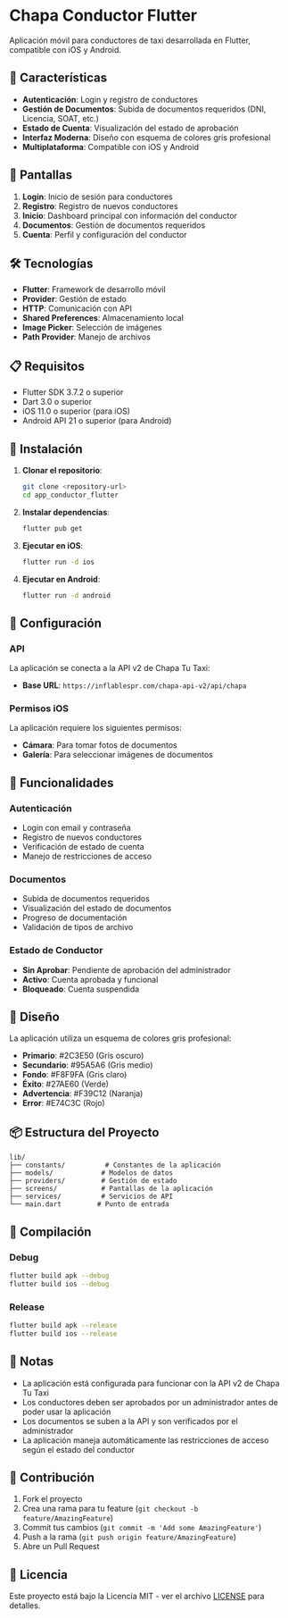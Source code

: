 # Chapa Conductor Flutter

Aplicación móvil para conductores de taxi desarrollada en Flutter, compatible con iOS y Android.

## 🚀 Características

- **Autenticación**: Login y registro de conductores
- **Gestión de Documentos**: Subida de documentos requeridos (DNI, Licencia, SOAT, etc.)
- **Estado de Cuenta**: Visualización del estado de aprobación
- **Interfaz Moderna**: Diseño con esquema de colores gris profesional
- **Multiplataforma**: Compatible con iOS y Android

## 📱 Pantallas

1. **Login**: Inicio de sesión para conductores
2. **Registro**: Registro de nuevos conductores
3. **Inicio**: Dashboard principal con información del conductor
4. **Documentos**: Gestión de documentos requeridos
5. **Cuenta**: Perfil y configuración del conductor

## 🛠️ Tecnologías

- **Flutter**: Framework de desarrollo móvil
- **Provider**: Gestión de estado
- **HTTP**: Comunicación con API
- **Shared Preferences**: Almacenamiento local
- **Image Picker**: Selección de imágenes
- **Path Provider**: Manejo de archivos

## 📋 Requisitos

- Flutter SDK 3.7.2 o superior
- Dart 3.0 o superior
- iOS 11.0 o superior (para iOS)
- Android API 21 o superior (para Android)

## 🚀 Instalación

1. **Clonar el repositorio**:
   ```bash
   git clone <repository-url>
   cd app_conductor_flutter
   ```

2. **Instalar dependencias**:
   ```bash
   flutter pub get
   ```

3. **Ejecutar en iOS**:
   ```bash
   flutter run -d ios
   ```

4. **Ejecutar en Android**:
   ```bash
   flutter run -d android
   ```

## 🔧 Configuración

### API
La aplicación se conecta a la API v2 de Chapa Tu Taxi:
- **Base URL**: `https://inflablespr.com/chapa-api-v2/api/chapa`

### Permisos iOS
La aplicación requiere los siguientes permisos:
- **Cámara**: Para tomar fotos de documentos
- **Galería**: Para seleccionar imágenes de documentos

## 📱 Funcionalidades

### Autenticación
- Login con email y contraseña
- Registro de nuevos conductores
- Verificación de estado de cuenta
- Manejo de restricciones de acceso

### Documentos
- Subida de documentos requeridos
- Visualización del estado de documentos
- Progreso de documentación
- Validación de tipos de archivo

### Estado de Conductor
- **Sin Aprobar**: Pendiente de aprobación del administrador
- **Activo**: Cuenta aprobada y funcional
- **Bloqueado**: Cuenta suspendida

## 🎨 Diseño

La aplicación utiliza un esquema de colores gris profesional:
- **Primario**: #2C3E50 (Gris oscuro)
- **Secundario**: #95A5A6 (Gris medio)
- **Fondo**: #F8F9FA (Gris claro)
- **Éxito**: #27AE60 (Verde)
- **Advertencia**: #F39C12 (Naranja)
- **Error**: #E74C3C (Rojo)

## 📦 Estructura del Proyecto

```
lib/
├── constants/          # Constantes de la aplicación
├── models/            # Modelos de datos
├── providers/         # Gestión de estado
├── screens/           # Pantallas de la aplicación
├── services/          # Servicios de API
└── main.dart         # Punto de entrada
```

## 🚀 Compilación

### Debug
```bash
flutter build apk --debug
flutter build ios --debug
```

### Release
```bash
flutter build apk --release
flutter build ios --release
```

## 📝 Notas

- La aplicación está configurada para funcionar con la API v2 de Chapa Tu Taxi
- Los conductores deben ser aprobados por un administrador antes de poder usar la aplicación
- Los documentos se suben a la API y son verificados por el administrador
- La aplicación maneja automáticamente las restricciones de acceso según el estado del conductor

## 🤝 Contribución

1. Fork el proyecto
2. Crea una rama para tu feature (`git checkout -b feature/AmazingFeature`)
3. Commit tus cambios (`git commit -m 'Add some AmazingFeature'`)
4. Push a la rama (`git push origin feature/AmazingFeature`)
5. Abre un Pull Request

## 📄 Licencia

Este proyecto está bajo la Licencia MIT - ver el archivo [LICENSE](LICENSE) para detalles.